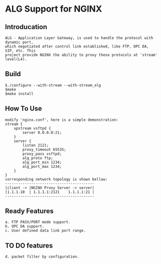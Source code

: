 ALG Support for NGINX
=====================

## Introducation

    ALG - Application Layer Gateway, is used to handle the protocol with dynamic port,
    which negotiated after control link established, like FTP, OPC DA, SIP, etc. This
    project provide NGINX the ability to proxy these protocols at 'stream' level(L4).

## Build

    $./configure --with-stream --with-stream_alg
    $make
    $make install

## How To Use

    modify 'nginx.conf', here is a simple demonstration:
    stream {
        upstream vsftpd {
            server 0.0.0.0:21;
        }
        server {
            listen 2121;
            proxy_timeout 65535;
            proxy_pass vsftpd;
            alg_proto ftp;
            alg_port_min 1234;
            alg_port_max 1234;
        }
    }
    corresponding network topology is shown bellow:
    -----------------------------------------
    |client -> |NGINX Proxy Server -> server|
    |1.1.1.10  | 1.1.1.1:2121    1.1.1.1:21 |
    -----------------------------------------

## Ready Features

    a. FTP PASV/PORT mode support.
    b. OPC DA support.
    c. User defined data link port range.

## TO DO features

    d. packet filter by configuration.
